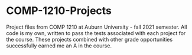 # COMP-1210-Projects
Project files from COMP 1210 at Auburn University - fall 2021 semester. All code is my own, written to pass the tests associated with each project for the course. These projects combined with other grade opportunities successfully earned me an A in the course.
